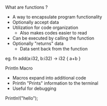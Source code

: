 What are functions ?
- A way to encapsulate program functionality
- Optionally accept data
- Utilization for code organization
    - Also makes codes easier to read
- Can be executed by calling the function
- Optionally "returns" data
    - Data sent back from the function

eg. fn add(a:i32, b:i32) -> i32 {
    a+b
}



Println Macro
- Macros expand into additional code
- Println "Prints" information to the terminal
- Useful for debugging

Println!("hello");
